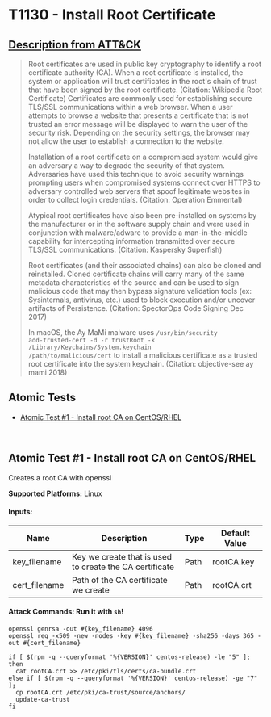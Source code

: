 # T1130 - Install Root Certificate
## [Description from ATT&CK](https://attack.mitre.org/wiki/Technique/T1130)
<blockquote>Root certificates are used in public key cryptography to identify a root certificate authority (CA). When a root certificate is installed, the system or application will trust certificates in the root's chain of trust that have been signed by the root certificate. (Citation: Wikipedia Root Certificate) Certificates are commonly used for establishing secure TLS/SSL communications within a web browser. When a user attempts to browse a website that presents a certificate that is not trusted an error message will be displayed to warn the user of the security risk. Depending on the security settings, the browser may not allow the user to establish a connection to the website.

Installation of a root certificate on a compromised system would give an adversary a way to degrade the security of that system. Adversaries have used this technique to avoid security warnings prompting users when compromised systems connect over HTTPS to adversary controlled web servers that spoof legitimate websites in order to collect login credentials. (Citation: Operation Emmental)

Atypical root certificates have also been pre-installed on systems by the manufacturer or in the software supply chain and were used in conjunction with malware/adware to provide a man-in-the-middle capability for intercepting information transmitted over secure TLS/SSL communications. (Citation: Kaspersky Superfish)

Root certificates (and their associated chains) can also be cloned and reinstalled. Cloned certificate chains will carry many of the same metadata characteristics of the source and can be used to sign malicious code that may then bypass signature validation tools (ex: Sysinternals, antivirus, etc.) used to block execution and/or uncover artifacts of Persistence. (Citation: SpectorOps Code Signing Dec 2017)

In macOS, the Ay MaMi malware uses <code>/usr/bin/security add-trusted-cert -d -r trustRoot -k /Library/Keychains/System.keychain /path/to/malicious/cert</code> to install a malicious certificate as a trusted root certificate into the system keychain. (Citation: objective-see ay mami 2018)</blockquote>

## Atomic Tests

- [Atomic Test #1 - Install root CA on CentOS/RHEL](#atomic-test-1---install-root-ca-on-centosrhel)


<br/>

## Atomic Test #1 - Install root CA on CentOS/RHEL
Creates a root CA with openssl

**Supported Platforms:** Linux


#### Inputs:
| Name | Description | Type | Default Value | 
|------|-------------|------|---------------|
| key_filename | Key we create that is used to create the CA certificate | Path | rootCA.key|
| cert_filename | Path of the CA certificate we create | Path | rootCA.crt|


#### Attack Commands: Run it with `sh`! 
```
openssl genrsa -out #{key_filename} 4096
openssl req -x509 -new -nodes -key #{key_filename} -sha256 -days 365 -out #{cert_filename}

if [ $(rpm -q --queryformat '%{VERSION}' centos-release) -le "5" ];
then
  cat rootCA.crt >> /etc/pki/tls/certs/ca-bundle.crt
else if [ $(rpm -q --queryformat '%{VERSION}' centos-release) -ge "7" ];
  cp rootCA.crt /etc/pki/ca-trust/source/anchors/
  update-ca-trust
fi
```






<br/>
